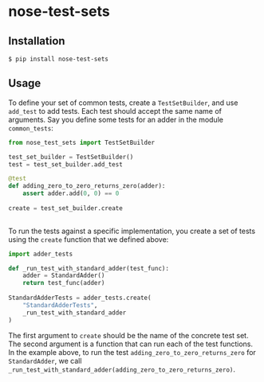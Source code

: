 # nose-test-sets

## Installation

```$ pip install nose-test-sets```

## Usage

To define your set of common tests, create a `TestSetBuilder`, and use
`add_test` to add tests. Each test should accept the same name of arguments.
Say you define some tests for an adder in the module `common_tests`:

```python
from nose_test_sets import TestSetBuilder

test_set_builder = TestSetBuilder()
test = test_set_builder.add_test

@test
def adding_zero_to_zero_returns_zero(adder):
    assert adder.add(0, 0) == 0
    
create = test_set_builder.create
    
```

To run the tests against a specific implementation, you create a set of tests
using the `create` function that we defined above:

```python
import adder_tests

def _run_test_with_standard_adder(test_func):
    adder = StandardAdder()
    return test_func(adder)
    
StandardAdderTests = adder_tests.create(
    "StandardAdderTests",
    _run_test_with_standard_adder
)
```

The first argument to `create` should be the name of the concrete test set.
The second argument is a function that can run each of the test functions.
In the example above, to run the test `adding_zero_to_zero_returns_zero` for
`StandardAdder`, we call `_run_test_with_standard_adder(adding_zero_to_zero_returns_zero)`.

